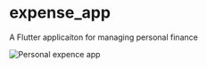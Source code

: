 # expense_app

A Flutter applicaiton for managing personal finance

![Personal expence app](https://user-images.githubusercontent.com/99503463/228864752-70d30839-e8f0-475e-b7cf-91a0a71aec25.png)
